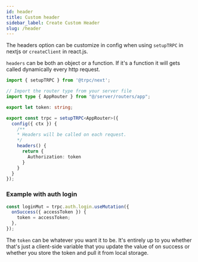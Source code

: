 ```yaml
---
id: header
title: Custom header
sidebar_label: Create Custom Header
slug: /header
---
```


The headers option can be customize in config when using `setupTRPC` in nextjs or `createClient` in react.js.

`headers` can be both an object or a function. If it's a function it will gets called dynamically every http request.

```ts title='utils/trpc.ts'
import { setupTRPC } from '@trpc/next';

// Import the router type from your server file
import type { AppRouter } from "@/server/routers/app";

export let token: string;

export const trpc = setupTRPC<AppRouter>({
  config({ ctx }) {
    /**
    * Headers will be called on each request.
    */
    headers() {
      return {
        Authorization: token
      }
    }
  }
});
```

### Example with auth login

```ts title='pages/auth.tsx'
const loginMut = trpc.auth.login.useMutation({
  onSuccess({ accessToken }) {
    token = accessToken;
  },
});
```

The `token` can be whatever you want it to be. It's entirely up to you whether that's just a client-side
variable that you update the value of on success or whether you store the token and pull it from local storage.
